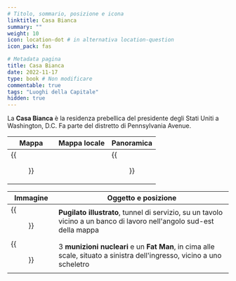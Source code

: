 ```yaml
---
# Titolo, sommario, posizione e icona
linktitle: Casa Bianca
summary: ""
weight: 10
icon: location-dot # in alternativa location-question
icon_pack: fas

# Metadata pagina
title: Casa Bianca
date: 2022-11-17
type: book # Non modificare
commentable: true
tags: "Luoghi della Capitale"
hidden: true
---
```


<div class="fo3">

La **Casa Bianca** è la residenza prebellica del presidente degli Stati Uniti a Washington, D.C. Fa parte del distretto di Pennsylvania Avenue.

| Mappa | Mappa locale | Panoramica |
| ----- | ------------ | ---------- |
| {{<figure src="fo3/White_House_loc.webp">}}  |   |  {{<figure src="fo3/White_House.webp">}} |

| Immagine | Oggetto e posizione |
| -------- | ------------------- |
| {{<figure src="fo3/FO3_PI_Penn._Ave._Utility.webp">}}  | **Pugilato illustrato**, tunnel di servizio, su un tavolo vicino a un banco di lavoro nell'angolo sud-est della mappa  |
| {{<figure src="fo3/White_House_mini_nukes.webp">}}  | 3 **munizioni nucleari** e un **Fat Man**, in cima alle scale, situato a sinistra dell'ingresso, vicino a uno scheletro  |

</div>

